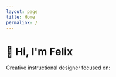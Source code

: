 ```yaml
---
layout: page
title: Home
permalink: /
---
```


# 👋 Hi, I'm Felix

Creative instructional designer focused on:
